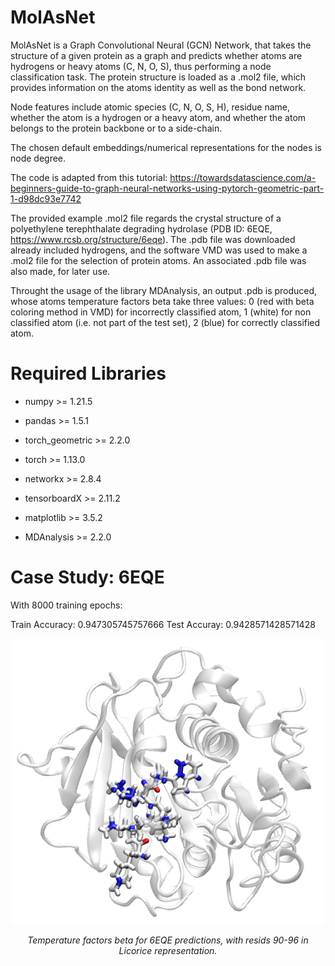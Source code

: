 # MolAsNet

<!--AtomGuesser ProteinNode ProteinGraph NodeInProtein ProNode CONSHGuess OrganicGuesser TopGraph Mol2Grapher Link Tree GraTein PepGraph(esiste) Mol2NX Mol2Net(Esistente) Mol2Nex(libero) Pro2Net(esistente) MolAsNet(libero)
-->

<!-- Immediate TO DO: 
-Data statistics improvement
-is_H, in_backbone name change
-Rate plots insert
-Remove all TODOs as comments
-xtics of Rate plots fully into picture size
-->

<!-- TO DO: 
- Altre idee: bond length regressor: edge regressor
- SPM regressor
- t-SNE per spiegare il layer, dal paper di GCNConv!!!
- resname classifier: ma servirebbe un grafo enorme, perche molti resnames avrebbero poche entries
- propagazione degli errori e piu corretta, per l'accuracy per resn!
-->

MolAsNet is a Graph Convolutional Neural (GCN) Network, that takes the structure of a given protein as a graph and predicts whether atoms are hydrogens or heavy atoms (C, N, O, S), thus performing a node classification task. The protein structure is loaded as a .mol2 file, which provides information on the atoms identity as well as the bond network.

Node features include atomic species (C, N, O, S, H), residue name, whether the atom is a hydrogen or a heavy atom, and whether the atom belongs to the protein backbone or to a side-chain.

The chosen default embeddings/numerical representations for the nodes is node degree.

The code is adapted from this tutorial: https://towardsdatascience.com/a-beginners-guide-to-graph-neural-networks-using-pytorch-geometric-part-1-d98dc93e7742


<!--The architecture includes 4 GCNConv layers (first described by Kipf et al.: https://arxiv.org/abs/1609.02907).

The used loss function is Cross Entropy.-->

The provided example .mol2 file regards the crystal structure of a polyethylene terephthalate degrading hydrolase (PDB ID: 6EQE, https://www.rcsb.org/structure/6eqe). The .pdb file was downloaded already included hydrogens, and the software VMD was used to make a .mol2 file for the selection of protein atoms. An associated .pdb file was also made, for later use.

Throught the usage of the library MDAnalysis, an output .pdb is produced, whose atoms temperature factors beta take three values: 0 (red with beta coloring method in VMD) for incorrectly classified atom, 1 (white) for non classified atom (i.e. not part of the test set), 2 (blue) for correctly classified atom.

# Required Libraries

* numpy >= 1.21.5

* pandas >= 1.5.1

* torch_geometric >= 2.2.0

* torch >= 1.13.0

* networkx >= 2.8.4

* tensorboardX >= 2.11.2

* matplotlib >= 3.5.2

* MDAnalysis >= 2.2.0

<!--* sklearn: NON TROVATO CON PIP SHOW!
* tqdm >= 4.64.0 -->

# Case Study: 6EQE

With 8000 training epochs: 

Train Accuracy: 0.947305745757666 Test Accuray: 0.9428571428571428

<p align="center">
<img width="500" src=https://github.com/alescrnjar/MolAsNet/blob/main/example_output/Screenshot.png>
</p>
<p align="center">
<em> Temperature factors beta for 6EQE predictions, with resids 90-96 in Licorice representation. </em>
</p>

<!--
# Example Confusion Matrix
-->

